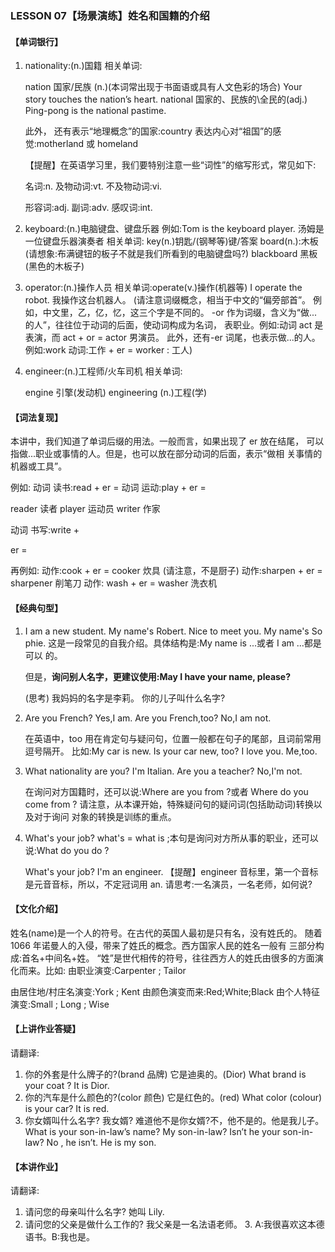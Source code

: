 ### LESSON 07【场景演练】姓名和国籍的介绍

#### 【单词银行】

1. nationality:(n.)国籍
   相关单词:

   nation 国家/民族 (n.)(本词常出现于书面语或具有人文色彩的场合) Your story touches the nation’s heart.
   national 国家的、民族的\全民的(adj.)
   Ping-pong is the national pastime.

   此外，
   还有表示“地理概念”的国家:country 表达内心对“祖国”的感觉:motherland 或 homeland

   【提醒】在英语学习里，我们要特别注意一些“词性”的缩写形式，常见如下: 

   名词:n.
   及物动词:vt.
   不及物动词:vi.

   形容词:adj.
   副词:adv.
   感叹词:int.

2. keyboard:(n.)电脑键盘、键盘乐器
    例如:Tom is the keyboard player. 汤姆是一位键盘乐器演奏者 相关单词:
    key(n.)钥匙/(钢琴等)键/答案
    board(n.):木板 (请想象:布满键钮的板子不就是我们所看到的电脑键盘吗?) blackboard 黑板(黑色的木板子)

3. operator:(n.)操作人员
    相关单词:operate(v.)操作(机器等)
    I operate the robot. 我操作这台机器人。 (请注意词缀概念，相当于中文的“偏旁部首”。 例如，中文里，乙，亿，忆，这三个字是不同的。
    -or 作为词缀，含义为“做...的人”，往往位于动词的后面，使动词构成为名词， 表职业。例如:动词 act 是表演，而 act + or = actor 男演员。
    此外，还有-er 词尾，也表示做...的人。例如:work 动词:工作 + er = worker : 工人)

4. engineer:(n.)工程师/火车司机 相关单词:

   engine 引擎(发动机) engineering (n.)工程(学)

#### 【词法复现】

本讲中，我们知道了单词后缀的用法。一般而言，如果出现了 er 放在结尾， 可以指做...职业或事情的人。但是，也可以放在部分动词的后面，表示“做相 关事情的机器或工具”。

例如:
动词 读书:read + er = 动词 运动:play + er =

reader 读者 player 运动员 writer 作家

动词 书写:write +

er =

再例如:
动作:cook + er = cooker 炊具 (请注意，不是厨子) 动作:sharpen + er = sharpener 削笔刀
动作: wash + er = washer 洗衣机

#### 【经典句型】

1. I am a new student. My name's Robert. Nice to meet you. My name's So phie.
    这是一段常见的自我介绍。具体结构是:My name is ...或者 I am ...都是可以 的。

   但是，**询问别人名字，更建议使用:May I have your name, please?**

   (思考) 我妈妈的名字是李莉。 你的儿子叫什么名字?

2. Are you French? Yes,I am. Are you French,too? No,I am not.

   在英语中，too 用在肯定句与疑问句，位置一般都在句子的尾部，且词前常用 逗号隔开。
   比如:My car is new. Is your car new, too?
   I love you. Me,too.

3. What nationality are you? I'm Italian. Are you a teacher? No,I'm not.

   在询问对方国籍时，还可以说:Where are you from ?或者 Where do you come from ? 请注意，从本课开始，特殊疑问句的疑问词(包括助动词)转换以及对于询问 对象的转换是训练的重点。

4. What's your job?
    what's = what is ;本句是询问对方所从事的职业，还可以说:What do you do ?

   What's your job? I'm an engineer.
   【提醒】engineer 音标里，第一个音标是元音音标，所以，不定冠词用 an. 请思考:一名演员，一名老师，如何说?

#### 【文化介绍】

姓名(name)是一个人的符号。在古代的英国人最初是只有名，没有姓氏的。 随着 1066 年诺曼人的入侵，带来了姓氏的概念。西方国家人民的姓名一般有 三部分构成:首名+中间名+姓。 “姓”是世代相传的符号，往往西方人的姓氏由很多的方面演化而来。比如: 由职业演变:Carpenter ; Tailor

由居住地/村庄名演变:York ; Kent 由颜色演变而来:Red;White;Black 由个人特征演变:Small ; Long ; Wise

#### 【上讲作业答疑】

 请翻译:

1. 你的外套是什么牌子的?(brand 品牌) 它是迪奥的。(Dior)
    What brand is your coat ? It is Dior.
2. 你的汽车是什么颜色的?(color 颜色) 它是红色的。(red)
    What color (colour) is your car? It is red.
3.  你女婿叫什么名字? 我女婿? 难道他不是你女婿?不，他不是的。他是我儿子。
    What is your son-in-law’s name? My son-in-law?
    Isn’t he your son-in-law? No , he isn’t. He is my son.

#### 【本讲作业】

 请翻译:

1. 请问您的母亲叫什么名字? 她叫 Lily.
2. 请问您的父亲是做什么工作的? 我父亲是一名法语老师。 3. A:我很喜欢这本德语书。B:我也是。